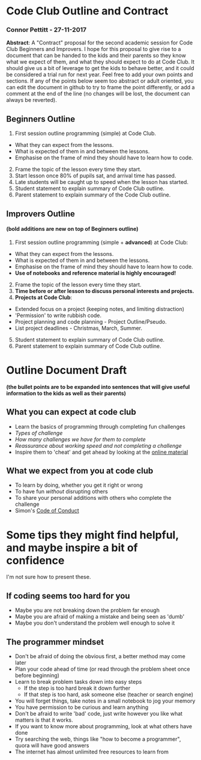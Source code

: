 # Code Club Outline and Contract 
### Connor Pettitt - 27-11-2017

**Abstract**: A "Contract" proposal for the second academic session for Code Club Beginners and Improvers. I hope for this proposal to give rise to a document that can be handed to the kids and their parents so they know what we expect of them, and what they should expect to do at Code Club. It should give us a bit of leverage to get the kids to behave better, and it could be considered a trial run for next year. Feel free to add your own points and sections. If any of the points below seem too abstract or adult oriented, you can edit the document in github to try to frame the point differently, or add a comment at the end of the line (no changes will be lost, the document can always be reverted).

## Beginners Outline

1. First session outline programming (simple) at Code Club.
  * What they can expect from the lessons.
  * What is expected of them in and between the lessons.
  * Emphasise on the frame of mind they should have to learn how to code.
2. Frame the topic of the lesson every time they start.
3. Start lesson once 80% of pupils sat, and arrival time has passed.
4. Late students will be caught up to speed when the lesson has started.
5. Student statement to explain summary of Code Club outline.
6. Parent statement to explain summary of the Code Club outline.

## Improvers Outline
#### (**bold additions are new on top of Beginners outline**)

1. First session outline programming (simple + **advanced**) at Code Club:
  * What they can expect from the lessons.
  * What is expected of them in and between the lessons.
  * Emphasise on the frame of mind they should have to learn how to code.
  * **Use of notebooks and reference material is highly encouraged!**
2. Frame the topic of the lesson every time they start. 
3. **Time before or after lesson to discuss personal interests and projects.**
4. **Projects at Code Club**:
  * Extended focus on a project (keeping notes, and limiting distraction)
  * 'Permission' to write rubbish code.
  * Project planning and code planning - Project Outline/Pseudo.
  * List project deadlines - Christmas, March, Summer.
5. Student statement to explain summary of Code Club outline.
6. Parent statement to explain summary of Code Club outline.


# Outline Document Draft 
**(the bullet points are to be expanded into sentences that will give useful information to the kids as well as their parents)**

## What you can expect at code club
- Learn the basics of programming through completing fun challenges
- *Types of challenge*
- *How many challenges we have for them to complete*
- *Reassurance about working speed and not completing a challenge*
- Inspire them to 'cheat' and get ahead by looking at the [online material](https://github.com/ExeterCodeClub/Worksheets) 

## What we expect from you at code club
- To learn by doing, whether you get it right or wrong
- To have fun *without* disrupting others
- To share your personal additions with others who complete the challenge
- Simon's [Code of Conduct](https://docs.google.com/document/d/1N07gd9HJMRLSLMG--IsvKt9pNs4WorsvqDZArR7AsbQ/edit)

# Some tips they might find helpful, and maybe inspire a bit of confidence
I'm not sure how to present these.

## If coding seems too hard for you
- Maybe you are not breaking down the problem far enough
- Maybe you are afraid of making a mistake and being seen as 'dumb'
- Maybe you don't understand the problem well enough to solve it

## The programmer mindset
- Don't be afraid of doing the obvious first, a better method may come later
- Plan your code ahead of time (or read through the problem sheet once before beginning)
- Learn to break problem tasks down into easy steps
    - If the step is too hard break it down further
    - If that step is too hard, ask someone else (teacher or search engine)
- You will forget things, take notes in a small notebook to jog your memory
- You have permission to be curious and learn anything
- Don't be afraid to write 'bad' code, just write however you like
    what matters is that it works.
- If you want to know more about programming, look at what others have done
- Try searching the web, things like "how to become a programmer", quora will have good answers
- The internet has almost unlimited free resources to learn from
